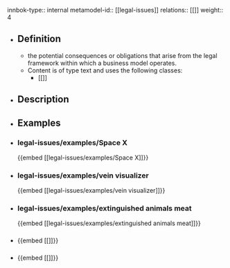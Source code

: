 innbok-type:: internal
metamodel-id:: [[legal-issues]]
relations:: [[]]
weight:: 4

- ## Definition
  - the potential consequences or obligations that arise from the legal framework within which a business model operates.
  - Content is of type text and uses the following classes:
    - [[]]
- ## Description
- ## Examples
- ### legal-issues/examples/Space X
  {{embed [[legal-issues/examples/Space X]]}}
- ### legal-issues/examples/vein visualizer
  {{embed [[legal-issues/examples/vein visualizer]]}}
- ### legal-issues/examples/extinguished animals meat
  {{embed [[legal-issues/examples/extinguished animals meat]]}}
- ### 
  {{embed [[]]}}
- ### 
  {{embed [[]]}}


